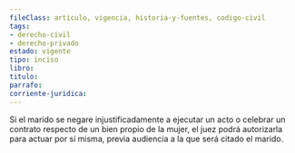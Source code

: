 ```yaml
---
fileClass: articulo, vigencia, historia-y-fuentes, codigo-civil
tags:
- derecho-civil
- derecho-privado
estado: vigente
tipo: inciso
libro:
titulo:
parrafo:
corriente-juridica:
---
```

Si el marido se negare injustificadamente a ejecutar un acto o celebrar un contrato respecto de un bien propio de la mujer, el juez podrá autorizarla para actuar por sí misma, previa audiencia a la que será citado el marido.